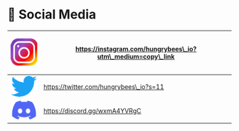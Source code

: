 # 📰 Social Media



| <p> <img src="../.gitbook/assets/image (43).png" alt=""></p><p> </p> | https://instagram.com/hungrybees\_io?utm\_medium=copy\_link |
| :------------------------------------------------------------------: | ----------------------------------------------------------- |
|               ![](<../.gitbook/assets/image (26).png>)               | https://twitter.com/hungrybees\_io?s=11                     |
|                ![](<../.gitbook/assets/image (3).png>)               | https://discord.gg/wxmA4YVRgC                               |
